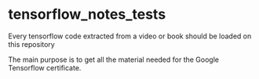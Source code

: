 # tensorflow_notes_tests

Every tensorflow code extracted from a video or book should be loaded on this repository

The main purpose is to get all the material needed for the Google Tensorflow certificate.
